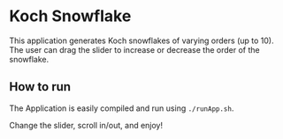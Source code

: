 # Koch Snowflake

This application generates Koch snowflakes of varying orders (up to 10). The user can drag the slider to increase or decrease the order of the snowflake.

## How to run
The Application is easily compiled and run using `./runApp.sh`.

Change the slider, scroll in/out, and enjoy!
